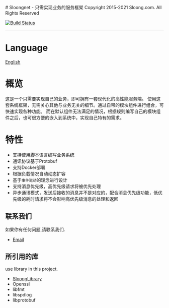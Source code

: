 ﻿﻿# Sloongnet - 只需实现业务的服务框架
Copyright 2015-2021 Sloong.com. All Rights Reserved

[![Build Status](https://drone.sloong.com:8000/api/badges/sloongnet/engine/status.svg)](https://drone.sloong.com:8000/sloongnet/engine)

***

# Language 
[English](https://git.sloong.com:8000/sloongnet/engine/src/branch/develop/README.md)


# 概览

这是一个只需要实现自己的业务，即可拥有一套现代化的高性能服务端。
使用这套系统框架，无需关心其他与业务无关的细节。通过自带的模块组件进行组合，可快速实现各种功能。
而在默认组件无法满足的情况，根据规则编写自己的模块组件之后，也可很方便的嵌入到系统中，实现自己特有的需求。


# 特性
* 支持使用脚本语言编写业务系统
* 通讯协议基于Protobuf
* 支持Docker部署
* 根据负载情况自动动态扩容
* 基于`事件驱动`的理念进行设计
* 支持消息优先级，高优先级请求将被优先处理
* 异步通讯模式，发送后接收的消息并不是对应的，配合消息优先级功能，低优先级的耗时请求将不会影响高优先级消息的处理和返回


## 联系我们
如果你有任何问题,请联系我们.

* [Email](admin@sloong.com)

## 所引用的库
use library in this project.

* [SloongLibrary](https://git.sloong.com/public/library)
* Openssl
* libfmt
* libspdlog
* libprotobuf



